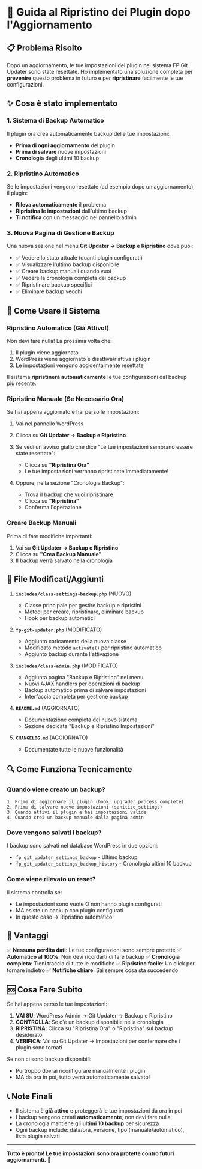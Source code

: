 # 🔄 Guida al Ripristino dei Plugin dopo l'Aggiornamento

## 📋 Problema Risolto

Dopo un aggiornamento, le tue impostazioni dei plugin nel sistema FP Git Updater sono state resettate. Ho implementato una soluzione completa per **prevenire** questo problema in futuro e per **ripristinare** facilmente le tue configurazioni.

## ✨ Cosa è stato implementato

### 1. Sistema di Backup Automatico
Il plugin ora crea automaticamente backup delle tue impostazioni:
- **Prima di ogni aggiornamento** del plugin
- **Prima di salvare** nuove impostazioni
- **Cronologia** degli ultimi 10 backup

### 2. Ripristino Automatico
Se le impostazioni vengono resettate (ad esempio dopo un aggiornamento), il plugin:
- **Rileva automaticamente** il problema
- **Ripristina le impostazioni** dall'ultimo backup
- **Ti notifica** con un messaggio nel pannello admin

### 3. Nuova Pagina di Gestione Backup
Una nuova sezione nel menu **Git Updater → Backup e Ripristino** dove puoi:
- ✅ Vedere lo stato attuale (quanti plugin configurati)
- ✅ Visualizzare l'ultimo backup disponibile
- ✅ Creare backup manuali quando vuoi
- ✅ Vedere la cronologia completa dei backup
- ✅ Ripristinare backup specifici
- ✅ Eliminare backup vecchi

## 🚀 Come Usare il Sistema

### Ripristino Automatico (Già Attivo!)
Non devi fare nulla! La prossima volta che:
1. Il plugin viene aggiornato
2. WordPress viene aggiornato e disattiva/riattiva i plugin
3. Le impostazioni vengono accidentalmente resettate

Il sistema **ripristinerà automaticamente** le tue configurazioni dal backup più recente.

### Ripristino Manuale (Se Necessario Ora)

Se hai appena aggiornato e hai perso le impostazioni:

1. Vai nel pannello WordPress
2. Clicca su **Git Updater → Backup e Ripristino**
3. Se vedi un avviso giallo che dice "Le tue impostazioni sembrano essere state resettate":
   - Clicca su **"Ripristina Ora"**
   - Le tue impostazioni verranno ripristinate immediatamente!

4. Oppure, nella sezione "Cronologia Backup":
   - Trova il backup che vuoi ripristinare
   - Clicca su **"Ripristina"**
   - Conferma l'operazione

### Creare Backup Manuali

Prima di fare modifiche importanti:
1. Vai su **Git Updater → Backup e Ripristino**
2. Clicca su **"Crea Backup Manuale"**
3. Il backup verrà salvato nella cronologia

## 📁 File Modificati/Aggiunti

1. **`includes/class-settings-backup.php`** (NUOVO)
   - Classe principale per gestire backup e ripristini
   - Metodi per creare, ripristinare, eliminare backup
   - Hook per backup automatici

2. **`fp-git-updater.php`** (MODIFICATO)
   - Aggiunto caricamento della nuova classe
   - Modificato metodo `activate()` per ripristino automatico
   - Aggiunto backup durante l'attivazione

3. **`includes/class-admin.php`** (MODIFICATO)
   - Aggiunta pagina "Backup e Ripristino" nel menu
   - Nuovi AJAX handlers per operazioni di backup
   - Backup automatico prima di salvare impostazioni
   - Interfaccia completa per gestione backup

4. **`README.md`** (AGGIORNATO)
   - Documentazione completa del nuovo sistema
   - Sezione dedicata "Backup e Ripristino Impostazioni"

5. **`CHANGELOG.md`** (AGGIORNATO)
   - Documentate tutte le nuove funzionalità

## 🔍 Come Funziona Tecnicamente

### Quando viene creato un backup?
```
1. Prima di aggiornare il plugin (hook: upgrader_process_complete)
2. Prima di salvare nuove impostazioni (sanitize_settings)
3. Quando attivi il plugin e hai impostazioni valide
4. Quando crei un backup manuale dalla pagina admin
```

### Dove vengono salvati i backup?
I backup sono salvati nel database WordPress in due opzioni:
- `fp_git_updater_settings_backup` - Ultimo backup
- `fp_git_updater_settings_backup_history` - Cronologia ultimi 10 backup

### Come viene rilevato un reset?
Il sistema controlla se:
- Le impostazioni sono vuote O non hanno plugin configurati
- MA esiste un backup con plugin configurati
- In questo caso → Ripristino automatico!

## 🎯 Vantaggi

✅ **Nessuna perdita dati**: Le tue configurazioni sono sempre protette
✅ **Automatico al 100%**: Non devi ricordarti di fare backup
✅ **Cronologia completa**: Tieni traccia di tutte le modifiche
✅ **Ripristino facile**: Un click per tornare indietro
✅ **Notifiche chiare**: Sai sempre cosa sta succedendo

## 🆘 Cosa Fare Subito

Se hai appena perso le tue impostazioni:

1. **VAI SU**: WordPress Admin → Git Updater → Backup e Ripristino
2. **CONTROLLA**: Se c'è un backup disponibile nella cronologia
3. **RIPRISTINA**: Clicca su "Ripristina Ora" o "Ripristina" sul backup desiderato
4. **VERIFICA**: Vai su Git Updater → Impostazioni per confermare che i plugin sono tornati

Se non ci sono backup disponibili:
- Purtroppo dovrai riconfigurare manualmente i plugin
- MA da ora in poi, tutto verrà automaticamente salvato!

## 📞 Note Finali

- Il sistema è **già attivo** e proteggerà le tue impostazioni da ora in poi
- I backup vengono creati **automaticamente**, non devi fare nulla
- La cronologia mantiene gli **ultimi 10 backup** per sicurezza
- Ogni backup include: data/ora, versione, tipo (manuale/automatico), lista plugin salvati

---

**Tutto è pronto! Le tue impostazioni sono ora protette contro futuri aggiornamenti.** 🎉
